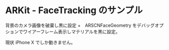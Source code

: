 # ARKit - FaceTracking のサンプル

背景のカメラ画像を破棄し黒に設定 +　ARSCNFaceGeometry をデバッグオプションでワイアーフレーム表示しマテリアルを黒に設定。

現状 iPhone X でしか動きません。